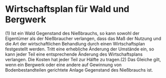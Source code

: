 # Wirtschaftsplan für Wald und Bergwerk

(1) Ist ein Wald Gegenstand des Nießbrauchs, so kann sowohl der Eigentümer als der Nießbraucher verlangen, dass das Maß der Nutzung und die Art der wirtschaftlichen Behandlung durch einen Wirtschaftsplan festgestellt werden. Tritt eine erhebliche Änderung der Umstände ein, so kann jeder Teil eine entsprechende Änderung des Wirtschaftsplans verlangen. Die Kosten hat jeder Teil zur Hälfte zu tragen.(2) Das Gleiche gilt, wenn ein Bergwerk oder eine andere auf Gewinnung von Bodenbestandteilen gerichtete Anlage Gegenstand des Nießbrauchs ist. 

